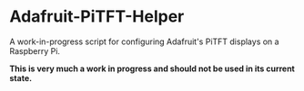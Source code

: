 # Adafruit-PiTFT-Helper

A work-in-progress script for configuring Adafruit's PiTFT displays on a
Raspberry Pi.

**This is very much a work in progress and should not be used in its current
state.**
